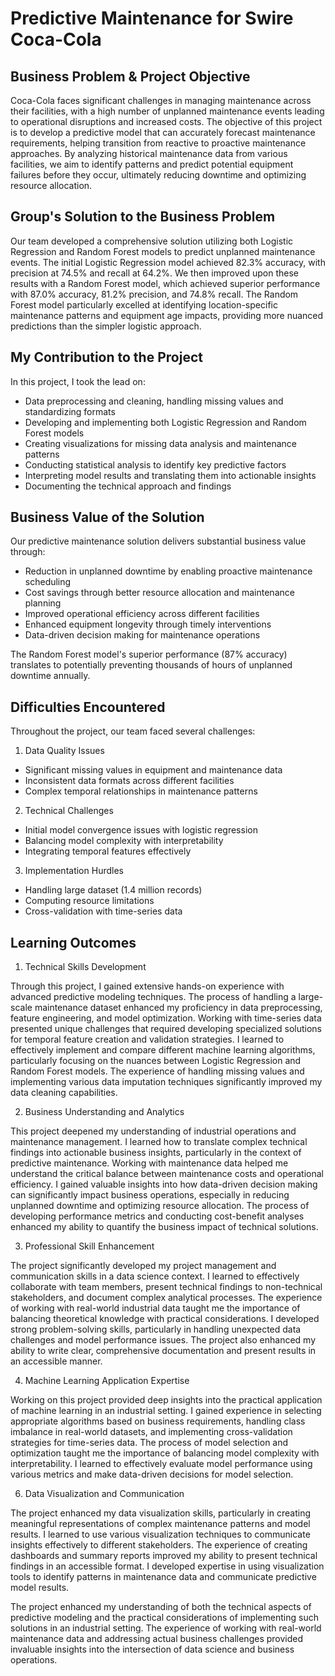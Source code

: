 # Predictive Maintenance for Swire Coca-Cola 

## Business Problem & Project Objective
Coca-Cola faces significant challenges in managing maintenance across their facilities, with a high number of unplanned maintenance events leading to operational disruptions and increased costs. The objective of this project is to develop a predictive model that can accurately forecast maintenance requirements, helping transition from reactive to proactive maintenance approaches. By analyzing historical maintenance data from various facilities, we aim to identify patterns and predict potential equipment failures before they occur, ultimately reducing downtime and optimizing resource allocation.

## Group's Solution to the Business Problem
Our team developed a comprehensive solution utilizing both Logistic Regression and Random Forest models to predict unplanned maintenance events. The initial Logistic Regression model achieved 82.3% accuracy, with precision at 74.5% and recall at 64.2%. We then improved upon these results with a Random Forest model, which achieved superior performance with 87.0% accuracy, 81.2% precision, and 74.8% recall. The Random Forest model particularly excelled at identifying location-specific maintenance patterns and equipment age impacts, providing more nuanced predictions than the simpler logistic approach.

## My Contribution to the Project
In this project, I took the lead on:

- Data preprocessing and cleaning, handling missing values and standardizing formats
- Developing and implementing both Logistic Regression and Random Forest models
- Creating visualizations for missing data analysis and maintenance patterns
- Conducting statistical analysis to identify key predictive factors
- Interpreting model results and translating them into actionable insights
- Documenting the technical approach and findings

## Business Value of the Solution
Our predictive maintenance solution delivers substantial business value through:

- Reduction in unplanned downtime by enabling proactive maintenance scheduling
- Cost savings through better resource allocation and maintenance planning
- Improved operational efficiency across different facilities
- Enhanced equipment longevity through timely interventions
- Data-driven decision making for maintenance operations

The Random Forest model's superior performance (87% accuracy) translates to potentially preventing thousands of hours of unplanned downtime annually.

## Difficulties Encountered
Throughout the project, our team faced several challenges:

1. Data Quality Issues

- Significant missing values in equipment and maintenance data
- Inconsistent data formats across different facilities
- Complex temporal relationships in maintenance patterns


2. Technical Challenges

- Initial model convergence issues with logistic regression
- Balancing model complexity with interpretability
- Integrating temporal features effectively


3. Implementation Hurdles
- Handling large dataset (1.4 million records)
- Computing resource limitations
- Cross-validation with time-series data

## Learning Outcomes
1. Technical Skills Development

Through this project, I gained extensive hands-on experience with advanced predictive modeling techniques. The process of handling a large-scale maintenance dataset enhanced my proficiency in data preprocessing, feature engineering, and model optimization. Working with time-series data presented unique challenges that required developing specialized solutions for temporal feature creation and validation strategies. I learned to effectively implement and compare different machine learning algorithms, particularly focusing on the nuances between Logistic Regression and Random Forest models. The experience of handling missing values and implementing various data imputation techniques significantly improved my data cleaning capabilities.

2. Business Understanding and Analytics

This project deepened my understanding of industrial operations and maintenance management. I learned how to translate complex technical findings into actionable business insights, particularly in the context of predictive maintenance. Working with maintenance data helped me understand the critical balance between maintenance costs and operational efficiency. I gained valuable insights into how data-driven decision making can significantly impact business operations, especially in reducing unplanned downtime and optimizing resource allocation. The process of developing performance metrics and conducting cost-benefit analyses enhanced my ability to quantify the business impact of technical solutions.

3. Professional Skill Enhancement

The project significantly developed my project management and communication skills in a data science context. I learned to effectively collaborate with team members, present technical findings to non-technical stakeholders, and document complex analytical processes. The experience of working with real-world industrial data taught me the importance of balancing theoretical knowledge with practical considerations. I developed strong problem-solving skills, particularly in handling unexpected data challenges and model performance issues. The project also enhanced my ability to write clear, comprehensive documentation and present results in an accessible manner.

4. Machine Learning Application Expertise

Working on this project provided deep insights into the practical application of machine learning in an industrial setting. I gained experience in selecting appropriate algorithms based on business requirements, handling class imbalance in real-world datasets, and implementing cross-validation strategies for time-series data. The process of model selection and optimization taught me the importance of balancing model complexity with interpretability. I learned to effectively evaluate model performance using various metrics and make data-driven decisions for model selection.

6. Data Visualization and Communication

The project enhanced my data visualization skills, particularly in creating meaningful representations of complex maintenance patterns and model results. I learned to use various visualization techniques to communicate insights effectively to different stakeholders. The experience of creating dashboards and summary reports improved my ability to present technical findings in an accessible format. I developed expertise in using visualization tools to identify patterns in maintenance data and communicate predictive model results.

The project enhanced my understanding of both the technical aspects of predictive modeling and the practical considerations of implementing such solutions in an industrial setting. The experience of working with real-world maintenance data and addressing actual business challenges provided invaluable insights into the intersection of data science and business operations.

